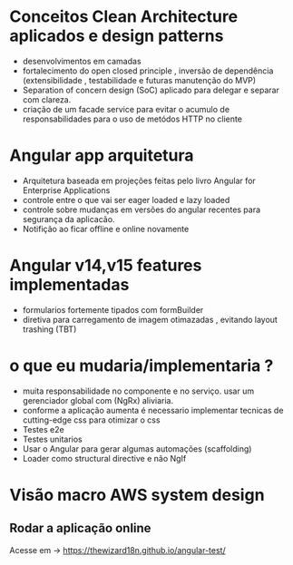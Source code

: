 # Conceitos Clean Architecture aplicados e design patterns
 - desenvolvimentos em camadas
 - fortalecimento do open closed principle , inversão de dependência (extensibilidade , testabilidade e futuras manutenção do MVP)
 - Separation of concern design (SoC) aplicado para delegar e separar com clareza.
 - criação de um facade service para evitar o acumulo de responsabilidades para o uso de metódos HTTP no cliente

# Angular app arquitetura
 - Arquitetura baseada em projeções feitas pelo livro Angular for Enterprise Applications
 - controle entre o que vai ser eager loaded e lazy loaded
 - controle sobre mudanças em versões do angular recentes para segurança da aplicacão.
 - Notifição ao ficar offline e online novamente

# Angular v14,v15 features implementadas
 - formularios fortemente tipados com formBuilder
 - diretiva para carregamento de imagem otimazadas , evitando layout trashing (TBT)

# o que eu mudaria/implementaria ?
 - muita responsabilidade no componente e no serviço. usar um gerenciador global com (NgRx) aliviaria.
 - conforme a aplicação aumenta é necessario implementar tecnicas de cutting-edge css para otimizar o css
 - Testes e2e
 - Testes unitarios
 - Usar o Angular para gerar algumas automações (scaffolding)
 - Loader como structural directive e não NgIf


# Visão macro AWS system design




 



## Rodar a aplicação online

Acesse em -> https://thewizard18n.github.io/angular-test/
